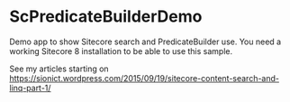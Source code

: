 # ScPredicateBuilderDemo
Demo app to show Sitecore search and PredicateBuilder use. You need a working Sitecore 8 installation to be able to use this sample.

See my articles starting on https://sionict.wordpress.com/2015/09/19/sitecore-content-search-and-linq-part-1/


